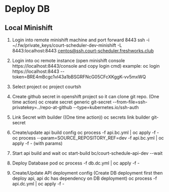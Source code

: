 # Deploy DB

## Local Minishift

1. Login into remote minishift machine and port forward 8443
    ssh -i ~/.fw/private_keys/court-scheduler-dev-minishift -L 8443:localhost:8443 centos@ssh.court-scheduler.freshworks.club

2. Login into oc remote instance (open minishift console https://localhost:8443/console and copy login cmd)
    example: oc login https://localhost:8443 --token=BRE4mBcgc1vl43a1bBSGRFNcG05CFcXKggK-vv5mxWQ

3. Select project
    oc project courtsh

4. Create github secret in openshift project so it can clone git repo. (One time action)
    oc create secret generic git-secret --from-file=ssh-privatekey=../repo-at-github --type=kubernetes.io/ssh-auth

5. Link Secret with builder ((One time action))
    oc secrets link builder git-secret

6. Create/update api build config
    oc process -f api.bc.yml | oc apply -f -
    oc process --param=SOURCE_REPOSITORY_REF=dev -f api.bc.yml | oc apply -f - (with params)

7. Start api build and wait
    oc start-build bc/court-schedule-api-dev --wait

8. Deploy Database pod
    oc process -f db.dc.yml | oc apply -f -

9. Create/Update API deployment config (Create DB deployment first then deploy api, api dc has dependency on DB deployment)
    oc process -f api.dc.yml | oc apply -f -

